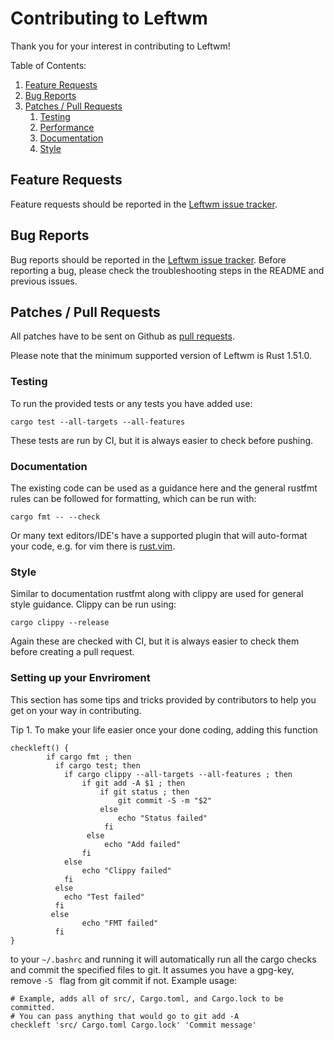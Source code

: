 # Contributing to Leftwm

Thank you for your interest in contributing to Leftwm!

Table of Contents:

1. [Feature Requests](#feature-requests)
2. [Bug Reports](#bug-reports)
3. [Patches / Pull Requests](#patches--pull-requests)
    1. [Testing](#testing)
    2. [Performance](#performance)
    3. [Documentation](#documentation)
    4. [Style](#style)

## Feature Requests

Feature requests should be reported in the
[Leftwm issue tracker](https://github.com/leftwm/leftwm/issues).

## Bug Reports

Bug reports should be reported in the
[Leftwm issue tracker](https://github.com/leftwm/leftwm/issues). 
Before reporting a bug, please check the troubleshooting steps in the README and previous issues.

## Patches / Pull Requests

All patches have to be sent on Github as [pull requests](https://github.com/leftwm/leftwm/pulls).

Please note that the minimum supported version of Leftwm is Rust 1.51.0. 

### Testing

To run the provided tests or any tests you have added use:

```
cargo test --all-targets --all-features
```
These tests are run by CI, but it is always easier to check before pushing.

### Documentation

The existing code can be used as a guidance here and the general rustfmt rules can be followed for formatting, which can be run with:
```
cargo fmt -- --check
```
Or many text editors/IDE's have a supported plugin that will auto-format your code, e.g. for vim there is [rust.vim](https://github.com/rust-lang/rust.vim).

### Style

Similar to documentation rustfmt along with clippy are used for general style guidance. Clippy can be run using:
```
cargo clippy --release
```
Again these are checked with CI, but it is always easier to check them before creating a pull request.

### Setting up your Envriroment

This section has some tips and tricks provided by contributors to help you get on your way in contributing.

Tip 1. To make your life easier once your done coding, adding this function
```
checkleft() {
        if cargo fmt ; then
          if cargo test; then
            if cargo clippy --all-targets --all-features ; then
                if git add -A $1 ; then
                    if git status ; then
                        git commit -S -m "$2"
                    else
                        echo "Status failed"
                     fi
                 else
                     echo "Add failed"
                fi
            else
                echo "Clippy failed"
            fi
          else
            echo "Test failed"
          fi
         else
                echo "FMT failed"
          fi
}
```
to your ```~/.bashrc``` and running it will automatically run all the cargo checks and commit the specified files to git. It assumes you have a gpg-key, remove ```-S ``` flag from git commit if not.
Example usage:
```
# Example, adds all of src/, Cargo.toml, and Cargo.lock to be committed.
# You can pass anything that would go to git add -A 
checkleft 'src/ Cargo.toml Cargo.lock' 'Commit message'
```
